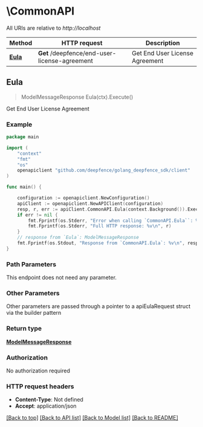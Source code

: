 # \CommonAPI

All URIs are relative to *http://localhost*

Method | HTTP request | Description
------------- | ------------- | -------------
[**Eula**](CommonAPI.md#Eula) | **Get** /deepfence/end-user-license-agreement | Get End User License Agreement



## Eula

> ModelMessageResponse Eula(ctx).Execute()

Get End User License Agreement



### Example

```go
package main

import (
    "context"
    "fmt"
    "os"
    openapiclient "github.com/deepfence/golang_deepfence_sdk/client"
)

func main() {

    configuration := openapiclient.NewConfiguration()
    apiClient := openapiclient.NewAPIClient(configuration)
    resp, r, err := apiClient.CommonAPI.Eula(context.Background()).Execute()
    if err != nil {
        fmt.Fprintf(os.Stderr, "Error when calling `CommonAPI.Eula``: %v\n", err)
        fmt.Fprintf(os.Stderr, "Full HTTP response: %v\n", r)
    }
    // response from `Eula`: ModelMessageResponse
    fmt.Fprintf(os.Stdout, "Response from `CommonAPI.Eula`: %v\n", resp)
}
```

### Path Parameters

This endpoint does not need any parameter.

### Other Parameters

Other parameters are passed through a pointer to a apiEulaRequest struct via the builder pattern


### Return type

[**ModelMessageResponse**](ModelMessageResponse.md)

### Authorization

No authorization required

### HTTP request headers

- **Content-Type**: Not defined
- **Accept**: application/json

[[Back to top]](#) [[Back to API list]](../README.md#documentation-for-api-endpoints)
[[Back to Model list]](../README.md#documentation-for-models)
[[Back to README]](../README.md)


